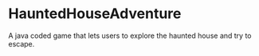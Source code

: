 # HauntedHouseAdventure
A java coded game that lets users to explore the haunted house and try to escape. 
